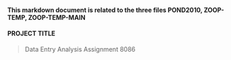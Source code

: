 #### This markdown document is related to the three files POND2010, ZOOP-TEMP, ZOOP-TEMP-MAIN

#### PROJECT TITLE
> Data Entry Analysis Assignment 8086
